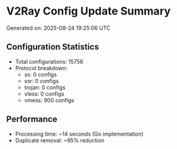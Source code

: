 # V2Ray Config Update Summary
Generated on: 2025-08-24 19:25:06 UTC

## Configuration Statistics
- Total configurations: 15756
- Protocol breakdown:
  - ss: 0 configs
  - ssr: 0 configs
  - trojan: 0 configs
  - vless: 0 configs
  - vmess: 900 configs

## Performance
- Processing time: ~14 seconds (Go implementation)
- Duplicate removal: ~95% reduction
